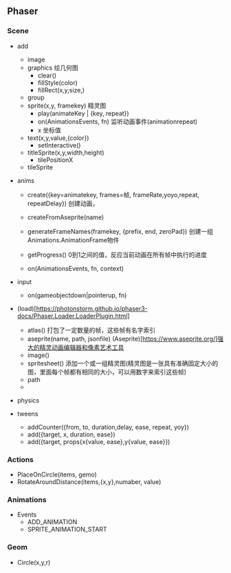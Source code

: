 ## Phaser
### Scene

- add
  - image
  - graphics 绘几何图
    - clear()
    - fillStyle(color)
    - fillRect(x,y,size,)
  - group
  - sprite(x,y, framekey) 精灵图
    - play(animateKey | {key, repeat})
    - on(AnimationsEvents, fn) 监听动画事件(animationrepeat)
    - x 坐标值
  - text(x,y,value,{color})
    - setInteractive()
  - titleSprite(x,y,width,height)
    - tilePositionX
  - tileSprite
  
- anims
  - create({key=animatekey, frames=帧, frameRate,yoyo,repeat, repeatDelay}) 创建动画，
  - createFromAseprite(name)
  - generateFrameNames(framekey, {prefix, end, zeroPad})  创建一组Animations.AnimationFrame物件 
  - getProgress() 0到1之间的值，反应当前动画在所有帧中执行的进度


  - on(AnimationsEvents, fn, context)
- input
    - on(gameobjectdown|pointerup, fn)
  
- (load)[https://photonstorm.github.io/phaser3-docs/Phaser.Loader.LoaderPlugin.html]
  - atlas()  打包了一定数量的帧，这些帧有名字索引
  - aseprite(name, path, jsonfile) (Aseprite)[https://www.aseprite.org/]强大的精灵动画编辑器和像素艺术工具
  - image()
  - spritesheet() 添加一个或一组精灵图(精灵图是一张具有准确固定大小的图，里面每个帧都有相同的大小，可以用数字来索引这些帧)
  - path
  - 
- physics
- tweens
    - addCounter({from, to, duration,delay, ease, repeat, yoy})
    - add({target, x, duration, ease})
    - add({target, props{x{value, ease},y{value, ease}})

### Actions

- PlaceOnCircle(items, gemo)
- RotateAroundDistance(items,{x,y},numaber, value)

### Animations
 - Events
    - ADD_ANIMATION
    - SPRITE_ANIMATION_START
### Geom

- Circle(x,y,r)